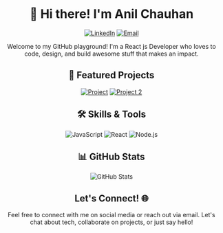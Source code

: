 
<h1 align="center">👋 Hi there! I'm Anil Chauhan</h1>

<p align="center">
  <a href="https://www.linkedin.com/in/anil-chauhan-9a748116b/"><img src="https://img.shields.io/badge/-LinkedIn-blue?style=for-the-badge&logo=Linkedin&logoColor=white" alt="LinkedIn"></a>
  <a href="mailto:anilc7089@gmail.com.com"><img src="https://img.shields.io/badge/-Email-red?style=for-the-badge&logo=Gmail&logoColor=white" alt="Email"></a>
</p>

<p align="center">Welcome to my GitHub playground! I'm a React js Developer who loves to code, design, and build awesome stuff that makes an impact.</p>

<h2 align="center">🚀 Featured Projects</h2>

<p align="center">
  <a href="https://github.com/aniilchauhan/reactjs-portfolio-website"><img src="https://img.shields.io/badge/Project%201-FF5733?style=for-the-badge&logoColor=white" alt="Project "></a>
  <a href="https://github.com/aniilchauhan/react-notes-app"><img src="https://img.shields.io/badge/Project%202-00BFFF?style=for-the-badge&logoColor=white" alt="Project 2"></a>
</p>

<h2 align="center">🛠️ Skills & Tools</h2>

<p align="center">
  <img src="https://img.shields.io/badge/JavaScript-F7DF1E?style=for-the-badge&logo=JavaScript&logoColor=black" alt="JavaScript">
  <img src="https://img.shields.io/badge/React-61DAFB?style=for-the-badge&logo=React&logoColor=black" alt="React">
  <img src="https://img.shields.io/badge/react native-339933?style=for-the-badge&logo=Node.js&logoColor=white" alt="Node.js">
  <!-- Add more skills and tools badges -->
</p>

<h2 align="center">📊 GitHub Stats</h2>

<p align="center">
  <img src="https://github-readme-stats.vercel.app/api?username=aniilchauhan&show_icons=true&theme=radical" alt="GitHub Stats">
</p>

<h2 align="center">Let's Connect! 🌐</h2>

<p align="center">Feel free to connect with me on social media or reach out via email. Let's chat about tech, collaborate on projects, or just say hello!</p>
